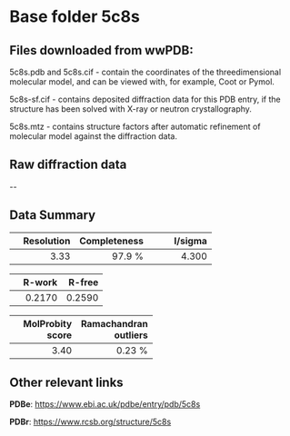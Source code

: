 # Base folder 5c8s

## Files downloaded from wwPDB:

5c8s.pdb and 5c8s.cif - contain the coordinates of the threedimensional molecular model, and can be viewed with, for example, Coot or Pymol.

5c8s-sf.cif - contains deposited diffraction data for this PDB entry, if the structure has been solved with X-ray or neutron crystallography.

5c8s.mtz - contains structure factors after automatic refinement of molecular model against the diffraction data.

## Raw diffraction data

--<br> 

## Data Summary
|   | Resolution | Completeness| I/sigma |
|---|-------------:|----------------:|--------------:|
|   |3.33|97.9  %|<img width=50/>4.300|

|   | **R-work**| **R-free**   
|---|-------------:|----------------:|           
||0.2170|0.2590|

|   |**MolProbity<br>score**| **Ramachandran<br>outliers** 
|---|-------------:|----------------:|
||3.40|0.23 %|

## Other relevant links 
**PDBe**:  https://www.ebi.ac.uk/pdbe/entry/pdb/5c8s
 
**PDBr**: https://www.rcsb.org/structure/5c8s 

